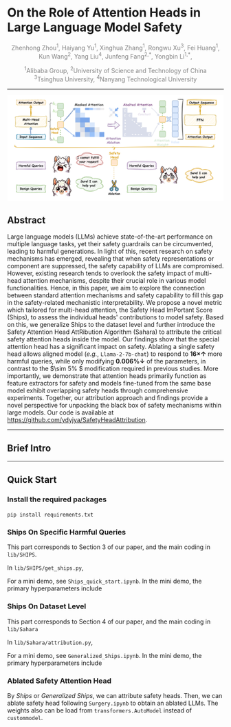 # On the Role of Attention Heads in Large Language Model Safety

<p style="text-align: center; color: gray;">
    Zhenhong Zhou<sup>1</sup>, 
    Haiyang Yu<sup>1</sup>, 
    Xinghua Zhang<sup>1</sup>, 
    Rongwu Xu<sup>3</sup>,
    Fei Huang<sup>1</sup>,
    Kun Wang<sup>2</sup>,
    Yang Liu<sup>4</sup>,
    Junfeng Fang<sup>2,*</sup>,
    Yongbin Li<sup>1,*</sup>,
    
</p>

<p style="text-align: center; color: gray;">
    <sup>1</sup>Alibaba Group,
    <sup>2</sup>University of Science and Technology of China<br>
    <sup>3</sup>Tsinghua University,
    <sup>4</sup>Nanyang Technological University
</p>

---

![intro.png](resource/intro.png)

## Abstract
Large language models (LLMs) achieve state-of-the-art performance on multiple language tasks, yet their safety guardrails can be circumvented, leading to harmful generations. In light of this, recent research on safety mechanisms has emerged, revealing that when safety representations or component are suppressed, the safety capability of LLMs are compromised. However, existing research tends to overlook the safety impact of multi-head attention mechanisms, despite their crucial role in various model functionalities. Hence, in this paper, we aim to explore the connection between standard attention mechanisms and safety capability to fill this gap in the safety-related mechanistic interpretability. We propose a novel metric which tailored for multi-head attention, the Safety Head ImPortant Score (Ships), to assess the individual heads' contributions to model safety. Based on this, we generalize Ships to the dataset level and further introduce the Safety Attention Head AttRibution Algorithm (Sahara) to attribute the critical safety attention heads inside the model. Our findings show that the special attention head has a significant impact on safety. Ablating a single safety head allows aligned model ($\textit{e.g.}$, $\texttt{Llama-2-7b-chat}$) to respond to **$16\times \uparrow$** more harmful queries, while only modifying **$0.006\% \downarrow$** of the parameters, in contrast to the $\sim 5\% $ modification required in previous studies. More importantly, we demonstrate that attention heads primarily function as feature extractors for safety and models fine-tuned from the same base model exhibit overlapping safety heads through comprehensive experiments. Together, our attribution approach and findings provide a novel perspective for unpacking the black box of safety mechanisms within large models. Our code is available at https://github.com/ydyjya/SafetyHeadAttribution.

---

## Brief Intro


---

## Quick Start

### Install the required packages
`pip install requirements.txt`

### Ships On Specific Harmful Queries
This part corresponds to Section 3 of our paper, and the main coding in `lib/SHIPS`.

In `lib/SHIPS/get_ships.py`, 

For a mini demo, see `Ships_quick_start.ipynb`. 
In the mini demo, the primary hyperparameters include 

### Ships On Dataset Level
This part corresponds to Section 4 of our paper, and the main coding in `lib/Sahara`

In `lib/Sahara/attribution.py`, 

For a mini demo, see `Generalized_Ships.ipynb`. 
In the mini demo, the primary hyperparameters include 

### Ablated Safety Attention Head
By *Ships* or *Generalized Ships*, we can attribute safety heads. Then, we can ablate safety head following `Surgery.ipynb` to obtain an ablated LLMs. The weights also can be load from `transformers.AutoModel` instead of `custommodel`.

